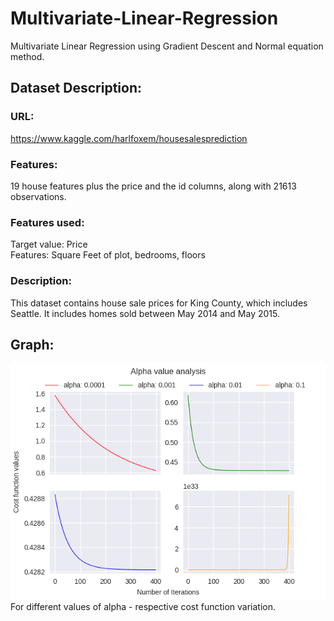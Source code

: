 # Multivariate-Linear-Regression
Multivariate Linear Regression using Gradient Descent and Normal equation method.

## Dataset Description:
### URL: 
https://www.kaggle.com/harlfoxem/housesalesprediction

### Features: 
19 house features plus the price and the id columns, along with 21613 observations.

### Features used:
Target value: Price<br/>
Features: Square Feet of plot, bedrooms, floors 

### Description: 
This dataset contains house sale prices for King County, which includes Seattle. It includes homes sold between May 2014 and May 2015.

## Graph:
![Graph](graph.png)
<br/>
For different values of alpha - respective cost function variation.